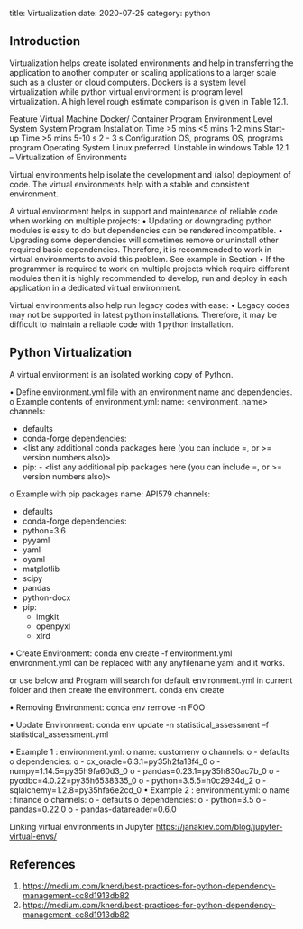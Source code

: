 title: Virtualization
date: 2020-07-25
category: python

## Introduction
Virtualization helps create isolated environments and help in transferring the application to another computer or scaling applications to a larger scale such as a cluster or cloud computers.
Dockers is a system level virtualization while python virtual environment is program level virtualization. A high level rough estimate comparison is given in Table 12.1.

Feature	Virtual Machine	Docker/ Container	Program Environment
Level	System	System	Program
Installation Time	>5  mins	<5 mins	1-2 mins
Start-up Time	>5  mins	5-10 s	2 - 3 s
Configuration	OS, programs	OS, programs	program
Operating System		Linux preferred. Unstable in windows
Table 12.1 – Virtualization of Environments

Virtual environments help isolate the development and (also) deployment of code. The virtual environments help with a stable and consistent environment.

A virtual environment helps in support and maintenance of reliable code when working on multiple projects:
•	Updating or downgrading python modules is easy to do but dependencies can be rendered incompatible.
•	Upgrading some dependencies will sometimes remove or uninstall other required basic dependencies. Therefore, it is recommended to work in virtual environments to avoid this problem. See example in Section
•	If the programmer is required to work on multiple projects which require different modules then it is highly recommended to develop, run and deploy in each application in a dedicated virtual environment.




Virtual environments also help run legacy codes with ease:
•	Legacy codes may not be supported in latest python installations. Therefore, it may be difficult to maintain a reliable code with 1 python installation.

## Python Virtualization

A virtual environment is an isolated working copy of Python.

•	Define environment.yml file with an environment name and dependencies.
o	Example contents of environment.yml:
name: <environment_name>
channels:
  - defaults
  - conda-forge
dependencies:
  - <list any additional conda packages here (you can include =, or >= version numbers also)>
  - pip:
   		 - <list any additional pip packages here (you can include =, or >= version numbers also)>

o	Example with pip packages
			name: API579
channels:
  - defaults
  - conda-forge
dependencies:
  - python=3.6
  - pyyaml
  - yaml
  - oyaml
  - matplotlib
  - scipy
  - pandas
  - python-docx
  - pip:
    - imgkit
    - openpyxl
    - xlrd

•	Create Environment:
	conda env create -f environment.yml
        environment.yml can be replaced with any anyfilename.yaml and it works.

or use below and Program will search for default environment.yml in current folder and then create the environment.
	conda env create

•	Removing Environment:
	conda env remove -n FOO

•	Update Environment:
	conda env update -n statistical_assessment –f statistical_assessment.yml

•	Example 1 : environment.yml:
o	name: customenv
o	channels:
o	  - defaults
o	dependencies:
o	  - cx_oracle=6.3.1=py35h2fa13f4_0
o	  - numpy=1.14.5=py35h9fa60d3_0
o	  - pandas=0.23.1=py35h830ac7b_0
o	  - pyodbc=4.0.22=py35h6538335_0
o	  - python=3.5.5=h0c2934d_2
o	  - sqlalchemy=1.2.8=py35hfa6e2cd_0
•	Example 2 : environment.yml:
o	name : finance
o	channels:
o	  - defaults
o	dependencies:
o	  - python=3.5
o	  - pandas=0.22.0
o	  - pandas-datareader=0.6.0



Linking virtual environments in Jupyter
https://janakiev.com/blog/jupyter-virtual-envs/


## References
1. <https://medium.com/knerd/best-practices-for-python-dependency-management-cc8d1913db82>
1. <https://medium.com/knerd/best-practices-for-python-dependency-management-cc8d1913db82>
